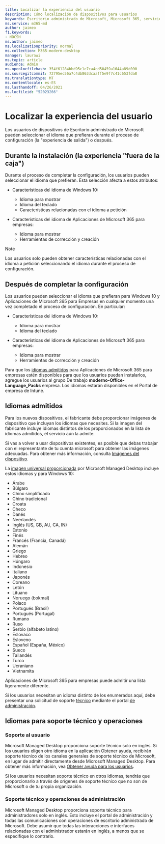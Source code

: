 ```yaml
---
title: Localizar la experiencia del usuario
description: Cómo localización de dispositivos para usuarios
keywords: Escritorio administrado de Microsoft, Microsoft 365, servicio, documentación
ms.service: m365-md
author: jaimeo
f1.keywords:
- NOCSH
ms.author: jaimeo
ms.localizationpriority: normal
ms.collection: M365-modern-desktop
manager: laurawi
ms.topic: article
audience: Admin
ms.openlocfilehash: 354f61284bbd95c1c7ca4cd50459a1644a89d090
ms.sourcegitcommit: 72795ec56a7c4db863dcaaff5e9f7c41c653fda8
ms.translationtype: MT
ms.contentlocale: es-ES
ms.lasthandoff: 04/26/2021
ms.locfileid: "52023266"
---
```

# <a name="localize-the-user-experience"></a>Localizar la experiencia del usuario

Los usuarios de dispositivos de Escritorio administrado de Microsoft pueden seleccionar el idioma que prefieran durante el proceso de configuración (la "experiencia de salida") o después.

## <a name="during-setup-the-out-of-box-experience"></a>Durante la instalación (la experiencia "fuera de la caja")

Durante el proceso de completar la configuración, los usuarios pueden seleccionar el idioma que prefieran. Esta selección afecta a estos atributos:

- Características del idioma de Windows 10:
    - Idioma para mostrar
    - Idioma del teclado
    - Características relacionadas con el idioma a petición

- Características del idioma de Aplicaciones de Microsoft 365 para empresas:
    - Idioma para mostrar
    - Herramientas de corrección y creación

> [!NOTE]
> Los usuarios solo pueden obtener características relacionadas con el idioma a petición seleccionando el idioma durante el proceso de configuración.

## <a name="after-completing-setup"></a>Después de completar la configuración

Los usuarios pueden seleccionar el idioma que prefieran para Windows 10 y Aplicaciones de Microsoft 365 para Empresas en cualquier momento una vez completado el proceso de configuración. En particular:

- Características del idioma de Windows 10:
    - Idioma para mostrar
    - Idioma del teclado

- Características del idioma de Aplicaciones de Microsoft 365 para empresas:
    - Idioma para mostrar
    - Herramientas de corrección y creación

Para que los [idiomas admitidos](#supported-languages) para Aplicaciones de Microsoft 365 para empresas estén disponibles para que los usuarios puedan instalarlos, agregue los usuarios al grupo De trabajo **moderno-Office-Language_Packs** empresa. Los idiomas estarán disponibles en el Portal de empresa de Intune.


## <a name="supported-languages"></a>Idiomas admitidos

Para los nuevos dispositivos, el fabricante debe proporcionar imágenes de dispositivo que incluyan los idiomas que necesites. Si la imagen del fabricante incluye idiomas distintos de los proporcionados en la lista de idiomas admitidos, el servicio aún la admite.

Si vas a volver a usar dispositivos existentes, es posible que debas trabajar con el representante de tu cuenta microsoft para obtener las imágenes adecuadas. Para obtener más información, consulta [Imágenes del dispositivo](../service-description/device-images.md).

La [imagen universal proporcionada](../service-description/device-images.md#universal-image) por Microsoft Managed Desktop incluye estos idiomas y para Windows 10:

- Árabe
- Búlgaro
- Chino simplificado
- Chino tradicional
- Croata
- Checo
- Danés  
- Neerlandés  
- Inglés (US, GB, AU, CA, IN)
- Estonio
- Finés 
- Francés (Francia, Canadá)
- Alemán
- Griego
- Hebreo
- Húngaro
- Indonesio
- Italiano
- Japonés
- Coreano
- Letón
- Lituano
- Noruego (bokmal)
- Polaco
- Portugués (Brasil)
- Portugués (Portugal)
- Rumano
- Ruso 
- Serbio (alfabeto latino)
- Eslovaco
- Esloveno
- Español (España, México)
- Sueco
- Tailandés
- Turco
- Ucraniano
- Vietnamita

Aplicaciones de Microsoft 365 para empresas puede admitir una lista ligeramente diferente.

Si los usuarios necesitan un idioma distinto de los enumerados aquí, debe presentar una solicitud de soporte [técnico](../working-with-managed-desktop/admin-support.md) mediante el portal [de administración](access-admin-portal.md).

## <a name="languages-for-support-and-operations"></a>Idiomas para soporte técnico y operaciones

### <a name="user-support"></a>Soporte al usuario
Microsoft Managed Desktop proporciona soporte técnico solo en inglés. Si los usuarios eligen otro idioma en la aplicación Obtener ayuda, recibirán soporte técnico de los canales generales de soporte técnico de Microsoft, en lugar de admitir directamente desde Microsoft Managed Desktop. Para obtener más información, vea [Obtener ayuda para los usuarios](../working-with-managed-desktop/end-user-support.md).

Si los usuarios necesitan soporte técnico en otros idiomas, tendrás que proporcionarlo a través de orígenes de soporte técnico que no son de Microsoft o de tu propia organización.

### <a name="admin-support-and-operations"></a>Soporte técnico y operaciones de administración
Microsoft Managed Desktop proporciona soporte técnico para administradores solo en inglés. Esto incluye el portal de administración y todas las comunicaciones con operaciones de escritorio administrado de Microsoft. Debe asumir que todas las interacciones e interfaces relacionadas con el administrador estarán en inglés, a menos que se especifique lo contrario.


